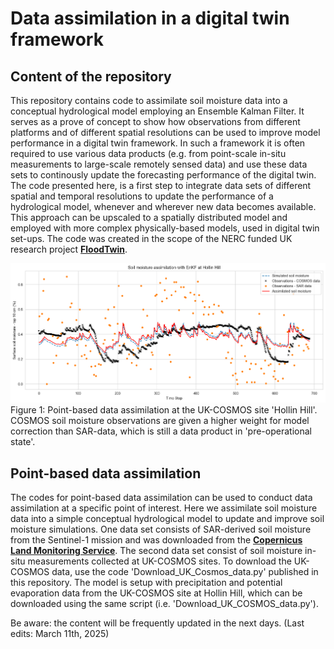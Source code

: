 # Data assimilation in a digital twin framework
## Content of the repository
This repository contains code to assimilate soil moisture data into a conceptual hydrological model employing an Ensemble Kalman Filter.
It serves as a prove of concept to show how observations from different platforms and of different spatial resolutions can be used to improve model performance in a digital twin framework. In such a framework it is often required to use various data products (e.g. from point-scale in-situ measurements to large-scale remotely sensed data) and use these data sets to continously update the forecasting performance of the digital twin. The code presented here, is a first step to integrate data sets of different spatial and temporal resolutions to update the performance of a hydrological model, whenever and wherever new data becomes available. This approach can be upscaled to a spatially distributed model and employed with more complex physically-based models, used in digital twin set-ups. The code was created in the scope of the NERC funded UK research project [**FloodTwin**](https://www.hull.ac.uk/work-with-us/more/media-centre/news/2024/innovative-digital-twin-project-will-transform-flooding-forecasting-and-decision-making).

![Image](images/Figure_1.png)
Figure 1: Point-based data assimilation at the UK-COSMOS site 'Hollin Hill'. COSMOS soil moisture observations are given a higher weight for model correction than SAR-data, which is still a data product in 'pre-operational state'.

## Point-based data assimilation
The codes for point-based data assimilation can be used to conduct data assimilation at a specific point of interest. Here we assimilate soil moisture data into a simple conceptual hydrological model to update and improve soil moisture simulations. One data set consists of SAR-derived soil moisture from the Sentinel-1 mission and was downloaded from the [**Copernicus Land Monitoring Service**](https://land.copernicus.eu/en/products/soil-moisture/daily-surface-soil-moisture-v1.0). The second data set consist of soil moisture in-situ measurements collected at UK-COSMOS sites. To download the UK-COSMOS data, use the code 'Download_UK_Cosmos_data.py' published in this repository. The model is setup with precipitation and potential evaporation data from the UK-COSMOS site at Hollin Hill, which can be downloaded using the same script (i.e. 'Download_UK_COSMOS_data.py'). 

Be aware: the content will be frequently updated in the next days. (Last edits: March 11th, 2025)
